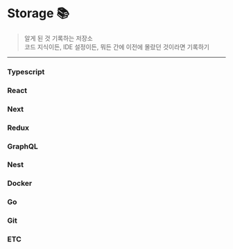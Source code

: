 # Storage 📚 
> 알게 된 것 기록하는 저장소   
> 코드 지식이든, IDE 설정이든, 뭐든 간에 이전에 몰랐던 것이라면 기록하기

----------------------------------------------------------

### Typescript
### React
### Next
### Redux
### GraphQL
### Nest
### Docker
### Go
### Git
### ETC





